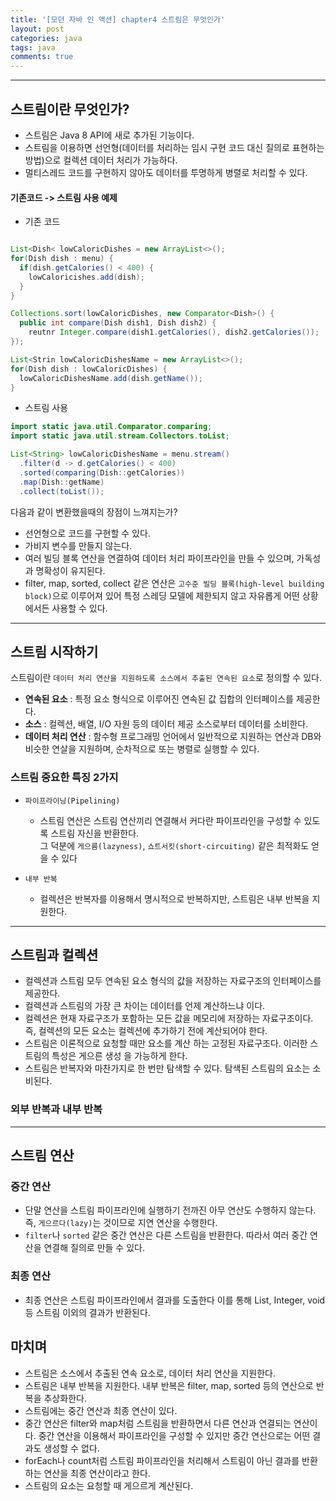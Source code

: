 ```yaml
---
title: '[모던 자바 인 액션] chapter4 스트림은 무엇인가'
layout: post
categories: java
tags: java
comments: true
---
```


* * *

## 스트림이란 무엇인가?

* 스트림은 Java 8 API에 새로 추가된 기능이다.
* 스트림을 이용하면 선언형(데이터를 처리하는 임시 구현 코드 대신 질의로 표현하는 방법)으로 컬렉션 데이터 처리가 가능하다.
* 멀티스레드 코드를 구현하지 않아도 데이터를 투명하게 병렬로 처리할 수 있다.

#### 기존코드 -> 스트림 사용 예제

* 기존 코드

```java

List<Dish< lowCaloricDishes = new ArrayList<>();
for(Dish dish : menu) {
  if(dish.getCalories() < 400) {
    lowCaloricishes.add(dish);
  }
}

Collections.sort(lowCaloricDishes, new Comparator<Dish>() {
  public int compare(Dish dish1, Dish dish2) {
    reutnr Integer.compare(dish1.getCalories(), dish2.getCalories());
});

List<Strin lowCaloricDishesName = new ArrayList<>();
for(Dish dish : lowCaloricDishes) {
  lowCaloricDishesName.add(dish.getName());
}

```

* 스트림 사용

```java
import static java.util.Comparator.comparing;
import static java.util.stream.Collectors.toList;

List<String> lowCaloricDishesName = menu.stream()
  .filter(d -> d.getCalories() < 400) 
  .sorted(comparing(Dish::getCalories))
  .map(Dish::getName) 
  .collect(toList());
```

다음과 같이 변환했을때의 장점이 느껴지는가?  
* 선언형으로 코드를 구현할 수 있다.
* 가비지 변수를 만들지 않는다.
* 여러 빌딩 블록 연산을 연결하여 데이터 처리 파이프라인을 만들 수 있으며, 가독성과 명확성이 유지된다.
* filter, map, sorted, collect 같은 연산은 `고수준 빌딩 블록(high-level building block)`으로 이루어져 있어 특정 스레딩 모델에 제한되지 않고 자유롭게 어떤 상황에서든 사용할 수 있다.

* * *
## 스트림 시작하기

스트림이란 `데이터 처리 연산을 지원하도록 소스에서 추출된 연속된 요소`로 정의할 수 있다.
* **연속된 요소** : 특정 요소 형식으로 이루어진 연속된 값 집합의 인터페이스를 제공한다.
* **소스** : 컬렉션, 배열, I/O 자원 등의 데이터 제공 소스로부터 데이터를 소비한다.
* **데이터 처리 연산** : 함수형 프로그래밍 언어에서 일반적으로 지원하는 연산과 DB와 비슷한 연살을 지원하며, 순차적으로 또는 병렬로 실행할 수 있다.

### 스트림 중요한 특징 2가지

* `파이프라이닝(Pipelining)`  
  * 스트림 연산은 스트림 연산끼리 연결해서 커다란 파이프라인을 구성할 수 있도록 스트림 자신을 반환한다.    
    그 덕분에 `게으름(lazyness)`, `쇼트서킷(short-circuiting)` 같은 최적화도 얻을 수 있다

* `내부 반복`
  * 컬렉션은 반복자를 이용해서 명시적으로 반복하지만, 스트림은 내부 반복을 지원한다.
 
* * *

## 스트림과 컬렉션

* 컬렉션과 스트림 모두 연속된 요소 형식의 값을 저장하는 자료구조의 인터페이스를 제공한다.
* 컬렉션과 스트림의 가장 큰 차이는 데이터를 언제 계산하느냐 이다.
* 컬렉션은 현재 자료구조가 포함하는 모든 값을 메모리에 저장하는 자료구조이다. 즉, 컬렉션의 모든 요소는 컬렉션에 추가하기 전에 계산되어야 한다.
* 스트림은 이론적으로 요청할 때만 요소를 계산 하는 고정된 자료구조다. 이러한 스트림의 특성은 게으른 생성 을 가능하게 한다.
* 스트림은 반복자와 마찬가지로 한 번만 탐색할 수 있다. 탐색된 스트림의 요소는 소비된다.

### 외부 반복과 내부 반복


* * * 
## 스트림 연산

### 중간 연산
* 단말 연산을 스트림 파이프라인에 실행하기 전까진 아무 연산도 수행하지 않는다.
  즉, `게으르다(lazy)`는 것이므로 지연 연산을 수행한다.
* `filter`나 `sorted` 같은 중간 연산은 다른 스트림을 반환한다. 따라서 여러 중간 연산을 연결해 질의로 만들 수 있다.

### 최종 연산
 * 최종 연산은 스트림 파이프라인에서 결과를 도출한다 이를 통해 List, Integer, void 등 스트림 이외의 결과가 반환된다.

## 마치며

* 스트림은 소스에서 추출된 연속 요소로, 데이터 처리 연산을 지원한다.
* 스트림은 내부 반복을 지원한다. 내부 반복은 filter, map, sorted 등의 연산으로 반복을 추상화한다.
* 스트림에는 중간 연산과 최종 연산이 있다.
* 중간 연산은 filter와 map처럼 스트림을 반환하면서 다른 연산과 연결되는 연산이다. 중간 연산을 이용해서 파이프라인을 구성할 수 있지만 중간 연산으로는 어떤 결과도 생성할 수 없다.
* forEach나 count처럼 스트림 파이프라인을 처리해서 스트림이 아닌 결과를 반환하는 연산을 최종 연산이라고 한다.
* 스트림의 요소는 요청할 때 게으르게 계산된다.


